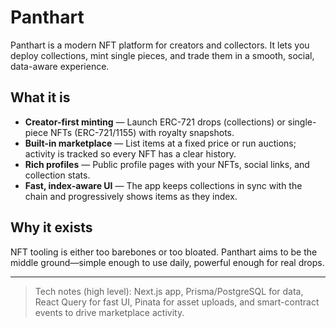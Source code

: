 # Panthart

Panthart is a modern NFT platform for creators and collectors. It lets you deploy collections, mint single pieces, and trade them in a smooth, social, data-aware experience.

## What it is

- **Creator-first minting** — Launch ERC-721 drops (collections) or single-piece NFTs (ERC-721/1155) with royalty snapshots.
- **Built-in marketplace** — List items at a fixed price or run auctions; activity is tracked so every NFT has a clear history.
- **Rich profiles** — Public profile pages with your NFTs, social links, and collection stats.
- **Fast, index-aware UI** — The app keeps collections in sync with the chain and progressively shows items as they index.

## Why it exists

NFT tooling is either too barebones or too bloated. Panthart aims to be the middle ground—simple enough to use daily, powerful enough for real drops.

---

> Tech notes (high level): Next.js app, Prisma/PostgreSQL for data, React Query for fast UI, Pinata for asset uploads, and smart-contract events to drive marketplace activity.

